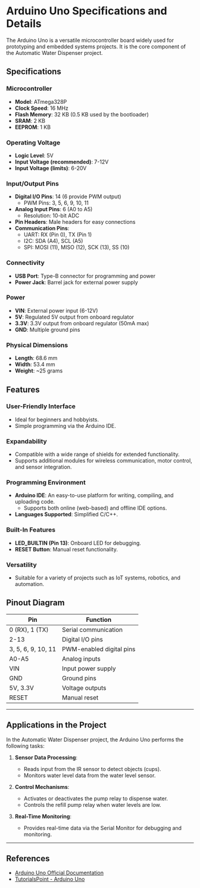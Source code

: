 # Arduino Uno Specifications and Details

The Arduino Uno is a versatile microcontroller board widely used for prototyping and embedded systems projects. It is the core component of the Automatic Water Dispenser project.

## **Specifications**

### **Microcontroller**
- **Model**: ATmega328P
- **Clock Speed**: 16 MHz
- **Flash Memory**: 32 KB (0.5 KB used by the bootloader)
- **SRAM**: 2 KB
- **EEPROM**: 1 KB

### **Operating Voltage**
- **Logic Level**: 5V
- **Input Voltage (recommended)**: 7-12V
- **Input Voltage (limits)**: 6-20V

### **Input/Output Pins**
- **Digital I/O Pins**: 14 (6 provide PWM output)
  - PWM Pins: 3, 5, 6, 9, 10, 11
- **Analog Input Pins**: 6 (A0 to A5)
  - Resolution: 10-bit ADC
- **Pin Headers**: Male headers for easy connections
- **Communication Pins**:
  - UART: RX (Pin 0), TX (Pin 1)
  - I2C: SDA (A4), SCL (A5)
  - SPI: MOSI (11), MISO (12), SCK (13), SS (10)

### **Connectivity**
- **USB Port**: Type-B connector for programming and power
- **Power Jack**: Barrel jack for external power supply

### **Power**
- **VIN**: External power input (6-12V)
- **5V**: Regulated 5V output from onboard regulator
- **3.3V**: 3.3V output from onboard regulator (50mA max)
- **GND**: Multiple ground pins

### **Physical Dimensions**
- **Length**: 68.6 mm
- **Width**: 53.4 mm
- **Weight**: ~25 grams

## **Features**

### **User-Friendly Interface**
- Ideal for beginners and hobbyists.
- Simple programming via the Arduino IDE.

### **Expandability**
- Compatible with a wide range of shields for extended functionality.
- Supports additional modules for wireless communication, motor control, and sensor integration.

### **Programming Environment**
- **Arduino IDE**: An easy-to-use platform for writing, compiling, and uploading code.
  - Supports both online (web-based) and offline IDE options.
- **Languages Supported**: Simplified C/C++.

### **Built-In Features**
- **LED_BUILTIN (Pin 13)**: Onboard LED for debugging.
- **RESET Button**: Manual reset functionality.

### **Versatility**
- Suitable for a variety of projects such as IoT systems, robotics, and automation.

## **Pinout Diagram**

| **Pin**      | **Function**                  |
|--------------|-------------------------------|
| 0 (RX), 1 (TX) | Serial communication         |
| 2-13         | Digital I/O pins              |
| 3, 5, 6, 9, 10, 11 | PWM-enabled digital pins   |
| A0-A5        | Analog inputs                 |
| VIN          | Input power supply            |
| GND          | Ground pins                   |
| 5V, 3.3V     | Voltage outputs               |
| RESET        | Manual reset                  |

---

## **Applications in the Project**

In the Automatic Water Dispenser project, the Arduino Uno performs the following tasks:

1. **Sensor Data Processing**:
   - Reads input from the IR sensor to detect objects (cups).
   - Monitors water level data from the water level sensor.

2. **Control Mechanisms**:
   - Activates or deactivates the pump relay to dispense water.
   - Controls the refill pump relay when water levels are low.

3. **Real-Time Monitoring**:
   - Provides real-time data via the Serial Monitor for debugging and monitoring.

---

## **References**
- [Arduino Uno Official Documentation](https://www.arduino.cc/en/Guide/ArduinoUno)
- [TutorialsPoint - Arduino Uno](https://www.tutorialspoint.com/arduino/arduino_overview.htm)
